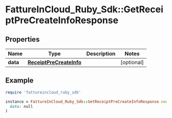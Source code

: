 # FattureInCloud_Ruby_Sdk::GetReceiptPreCreateInfoResponse

## Properties

| Name | Type | Description | Notes |
| ---- | ---- | ----------- | ----- |
| **data** | [**ReceiptPreCreateInfo**](ReceiptPreCreateInfo.md) |  | [optional] |

## Example

```ruby
require 'fattureincloud_ruby_sdk'

instance = FattureInCloud_Ruby_Sdk::GetReceiptPreCreateInfoResponse.new(
  data: null
)
```

